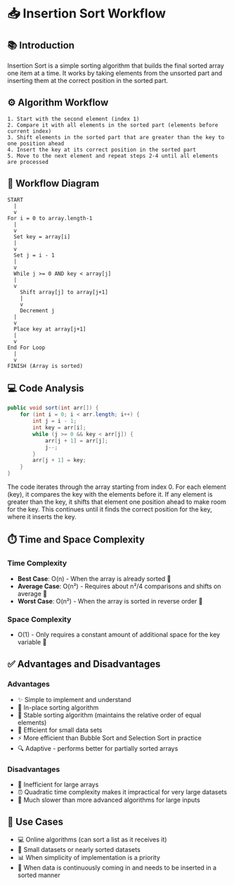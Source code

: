 # 📥 Insertion Sort Workflow

## 📚 Introduction
Insertion Sort is a simple sorting algorithm that builds the final sorted array one item at a time. It works by taking elements from the unsorted part and inserting them at the correct position in the sorted part.

## ⚙️ Algorithm Workflow

```
1. Start with the second element (index 1)
2. Compare it with all elements in the sorted part (elements before current index)
3. Shift elements in the sorted part that are greater than the key to one position ahead
4. Insert the key at its correct position in the sorted part
5. Move to the next element and repeat steps 2-4 until all elements are processed
```

## 🔄 Workflow Diagram

```
START
  |
  v
For i = 0 to array.length-1
  |
  v
  Set key = array[i]
  |
  v
  Set j = i - 1
  |
  v
  While j >= 0 AND key < array[j]
  |
  v
    Shift array[j] to array[j+1]
    |
    v
    Decrement j
  |
  v
  Place key at array[j+1]
  |
  v
End For Loop
  |
  v
FINISH (Array is sorted)
```

## 💻 Code Analysis

```java
public void sort(int arr[]) {
    for (int i = 0; i < arr.length; i++) {
        int j = i - 1;
        int key = arr[i];
        while (j >= 0 && key < arr[j]) {
            arr[j + 1] = arr[j];
            j--;
        }
        arr[j + 1] = key;
    }
}
```

The code iterates through the array starting from index 0. For each element (key), it compares the key with the elements before it. If any element is greater than the key, it shifts that element one position ahead to make room for the key. This continues until it finds the correct position for the key, where it inserts the key.

## ⏱️ Time and Space Complexity

### Time Complexity
- **Best Case**: O(n) - When the array is already sorted 🚀
- **Average Case**: O(n²) - Requires about n²/4 comparisons and shifts on average 🏃
- **Worst Case**: O(n²) - When the array is sorted in reverse order 🐢

### Space Complexity
- O(1) - Only requires a constant amount of additional space for the key variable 🧠

## ✅ Advantages and Disadvantages

### Advantages
- ✨ Simple to implement and understand
- 🔄 In-place sorting algorithm
- 🧮 Stable sorting algorithm (maintains the relative order of equal elements)
- 💯 Efficient for small data sets
- ⚡ More efficient than Bubble Sort and Selection Sort in practice
- 🔍 Adaptive - performs better for partially sorted arrays

### Disadvantages
- 📏 Inefficient for large arrays
- ⏰ Quadratic time complexity makes it impractical for very large datasets
- 🐌 Much slower than more advanced algorithms for large inputs

## 🎯 Use Cases
- 💻 Online algorithms (can sort a list as it receives it)
- 🧩 Small datasets or nearly sorted datasets
- 📊 When simplicity of implementation is a priority
- 🔄 When data is continuously coming in and needs to be inserted in a sorted manner
